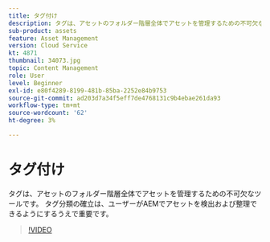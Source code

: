 ```yaml
---
title: タグ付け
description: タグは、アセットのフォルダー階層全体でアセットを管理するための不可欠なツールです。 タグ分類の確立は、ユーザーがAEMでアセットを検出および整理できるようにするうえで重要です。
sub-product: assets
feature: Asset Management
version: Cloud Service
kt: 4871
thumbnail: 34073.jpg
topic: Content Management
role: User
level: Beginner
exl-id: e80f4289-8199-481b-85ba-2252e84b9753
source-git-commit: ad203d7a34f5eff7de4768131c9b4ebae261da93
workflow-type: tm+mt
source-wordcount: '62'
ht-degree: 3%

---
```


# タグ付け

タグは、アセットのフォルダー階層全体でアセットを管理するための不可欠なツールです。 タグ分類の確立は、ユーザーがAEMでアセットを検出および整理できるようにするうえで重要です。

>[!VIDEO](https://video.tv.adobe.com/v/34073/?quality=12&learn=on&hidetitle=true)
